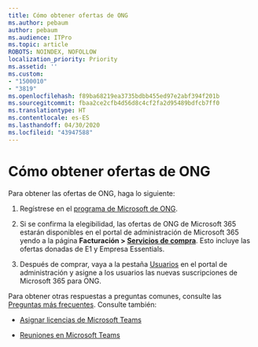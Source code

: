 ```yaml
---
title: Cómo obtener ofertas de ONG
ms.author: pebaum
author: pebaum
ms.audience: ITPro
ms.topic: article
ROBOTS: NOINDEX, NOFOLLOW
localization_priority: Priority
ms.assetid: ''
ms.custom:
- "1500010"
- "3819"
ms.openlocfilehash: f89ba68219ea3735bdbb455ed97e2abf394f201b
ms.sourcegitcommit: fbaa2ce2cfb4d56d8c4cf2fa2d95489bdfcb7ff0
ms.translationtype: HT
ms.contentlocale: es-ES
ms.lasthandoff: 04/30/2020
ms.locfileid: "43947588"
---
```

# <a name="how-to-get-nonprofit-offers"></a>Cómo obtener ofertas de ONG

Para obtener las ofertas de ONG, haga lo siguiente:

1. Regístrese en el [programa de Microsoft de ONG](https://go.microsoft.com/fwlink/p/?linkid=2008962).

2. Si se confirma la elegibilidad, las ofertas de ONG de Microsoft 365 estarán disponibles en el portal de administración de Microsoft 365 yendo a la página **Facturación > [Servicios de compra](https://go.microsoft.com/fwlink/p/?linkid=868433)**. Esto incluye las ofertas donadas de E1 y Empresa Essentials.

3. Después de comprar, vaya a la pestaña [Usuarios](https://admin.microsoft.com/Adminportal/Home#/users) en el portal de administración y asigne a los usuarios las nuevas suscripciones de Microsoft 365 para ONG.

Para obtener otras respuestas a preguntas comunes, consulte las [Preguntas más frecuentes](https://www.microsoft.com/microsoft-365/nonprofit/office-365-nonprofit#coreui-heading-67lnrlz). Consulte también:

- [Asignar licencias de Microsoft Teams](https://docs.microsoft.com/MicrosoftTeams/assign-teams-licenses)

- [Reuniones en Microsoft Teams](https://docs.microsoft.com/MicrosoftTeams/tutorial-meetings-in-teams)
